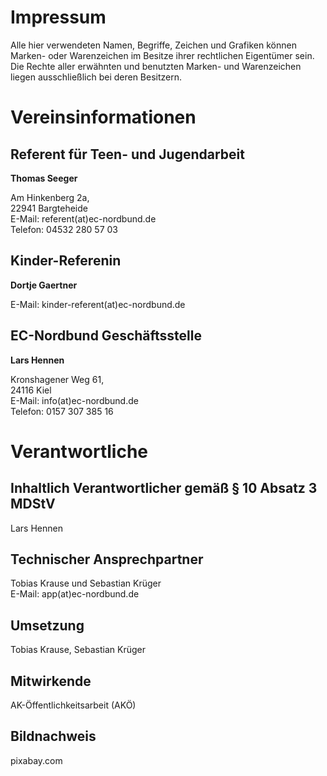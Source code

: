 # Impressum

Alle hier verwendeten Namen, Begriffe, Zeichen und Grafiken können Marken- oder Warenzeichen im Besitze ihrer rechtlichen Eigentümer sein.
Die Rechte aller erwähnten und benutzten Marken- und Warenzeichen liegen ausschließlich bei deren Besitzern.

# Vereinsinformationen
## Referent für Teen- und Jugendarbeit
**Thomas Seeger**  

Am Hinkenberg 2a,  
22941 Bargteheide  
E-Mail: referent(at)ec-nordbund.de  
Telefon: 04532 280 57 03
## Kinder-Referenin
**Dortje Gaertner**  

E-Mail: kinder-referent(at)ec-nordbund.de
## EC-Nordbund Geschäftsstelle
**Lars Hennen**  

Kronshagener Weg 61,  
24116 Kiel  
E-Mail: info(at)ec-nordbund.de  
Telefon: 0157 307 385 16
# Verantwortliche
## Inhaltlich Verantwortlicher gemäß § 10 Absatz 3 MDStV
Lars Hennen
## Technischer Ansprechpartner
Tobias Krause und Sebastian Krüger  
E-Mail: app(at)ec-nordbund.de
## Umsetzung
Tobias Krause, Sebastian Krüger
## Mitwirkende
AK-Öffentlichkeitsarbeit (AKÖ)
## Bildnachweis
pixabay.com
